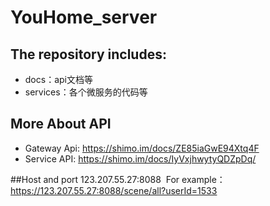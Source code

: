 # YouHome_server

## The repository includes:
* docs：api文档等
* services：各个微服务的代码等

## More About API
* Gateway Api: https://shimo.im/docs/ZE85iaGwE94Xtq4F
* Service API: https://shimo.im/docs/IyVxjhwytyQDZpDq/

##Host and port
  123.207.55.27:8088
  For example：
  https://123.207.55.27:8088/scene/all?userId=1533
